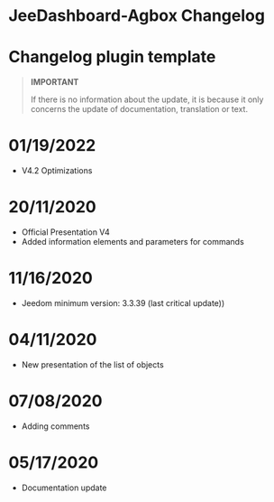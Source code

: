 # JeeDashboard-Agbox Changelog

# Changelog plugin template

>**IMPORTANT**
>
>If there is no information about the update, it is because it only concerns the update of documentation, translation or text.

# 01/19/2022

- V4.2 Optimizations

# 20/11/2020

- Official Presentation V4
- Added information elements and parameters for commands

# 11/16/2020

- Jeedom minimum version: 3.3.39 (last critical update))

# 04/11/2020

- New presentation of the list of objects

# 07/08/2020

- Adding comments

# 05/17/2020

- Documentation update
